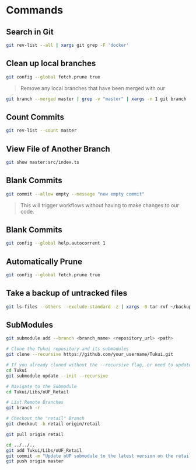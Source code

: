 # Commands

## Search in Git

```bash
git rev-list --all | xargs git grep -F 'docker'
```

## Clean up local branches

```bash
git config --global fetch.prune true
```

> Remove any local branches that have been merged with our

```bash
git branch --merged master | grep -v "master" | xargs -n 1 git branch --delete
```

## Count Commits

```bash
git rev-list --count master
```

## View File of Another Branch

```bash
git show master:src/index.ts
```

## Blank Commits

```bash
git commit --allow empty --message "new empty commit"
```

> This will trigger workflows without having to make changes to our code.

## Blank Commits

```bash
git config --global help.autocorrent 1
```

## Automatically Prune

```bash
git config --global fetch.prune true
```

## Take a backup of untracked files

```bash
git ls-files --others --exclude-standard -z | xargs -0 tar rvf ~/backup-untracked.zip
```

## SubModules

```bash
git submodule add --branch <branch_name> <repository_url> <path>
```

```bash
# Clone the Tukui repository and its submodules
git clone --recursive https://github.com/your_username/Tukui.git

# If you already cloned without the --recursive flag, or need to update submodules:
cd Tukui
git submodule update --init --recursive
```

```bash
# Navigate to the Submodule
cd Tukui/Libs/oUF_Retail

# List Remote Branches
git branch -r

# Checkout the "retail" Branch
git checkout -b retail origin/retail

git pull origin retail
```

```bash
cd ../../..
git add Tukui/Libs/oUF_Retail
git commit -m "Update oUF submodule to the latest version on the retail branch"
git push origin master
```
